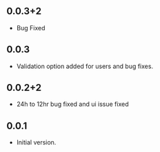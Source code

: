 ##  0.0.3+2
- Bug Fixed

##  0.0.3
- Validation option added for users and bug fixes.

##  0.0.2+2
- 24h to 12hr bug fixed and ui issue fixed 

## 0.0.1
- Initial version.

